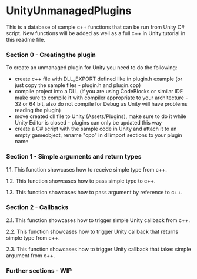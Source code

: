 # UnityUnmanagedPlugins
This is a database of sample c++ functions that can be run from Unity C# script.
New functions will be added as well as a full c++ in Unity tutorial in this readme file.

### Section 0 - Creating the plugin
To create an unmanaged plugin for Unity you need to do the following:

- create c++ file with DLL_EXPORT defined like in plugin.h example (or just copy the sample files - plugin.h and plugin.cpp)
- compile project into a DLL (if you are using CodeBlocks or similar IDE make sure to compile it with compiler appropriate to your architecture - 32 or 64 bit, also do not compile for Debug as Unity will have problems reading the plugin)
- move created dll file to Unity (Assets/Plugins), make sure to do it while Unity Editor is closed - plugins can only be updated this way
- create a C# script with the sample code in Unity and attach it to an empty gameobject, rename "cpp" in dllimport sections to your plugin name

### Section 1 - Simple arguments and return types

1.1. This function showcases how to receive simple type from c++.

1.2. This function showcases how to pass simple type to c++.

1.3. This function showcases how to pass argument by reference to c++.

### Section 2 - Callbacks

2.1. This function showcases how to trigger simple Unity callback from c++.

2.2. This function showcases how to trigger Unity callback that returns simple type from c++.

2.3. This function showcases how to trigger Unity callback that takes simple argument from c++.

### Further sections - WIP
